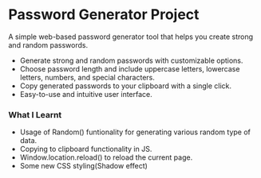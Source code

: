 # Password Generator Project

A simple web-based password generator tool that helps you create strong and random passwords.

- Generate strong and random passwords with customizable options.
- Choose password length and include uppercase letters, lowercase letters, numbers, and special characters.
- Copy generated passwords to your clipboard with a single click.
- Easy-to-use and intuitive user interface.

### What I Learnt

- Usage of Random() funtionality for generating various random type of data.
- Copying to clipboard functionality in JS.
- Window.location.reload() to  reload the current page.
- Some new CSS styling(Shadow effect)
